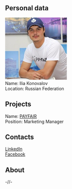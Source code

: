 ## Personal data
![ilia konovalov photo](photo/ilia_konovalov.jpg)  
Name:   Ilia Konovalov  
Location: Russian Federation  
## Projects 
Name: [PAYFAIR](../projects/payfair.md)  
Position: Marketing Manager   
## Contacts
[LinkedIn](https://www.linkedin.com/in/ilya-konovalov-1b341214a/)  
[Facebook](https://www.facebook.com/profile.php?id=100001711551070)
## About
-//-
